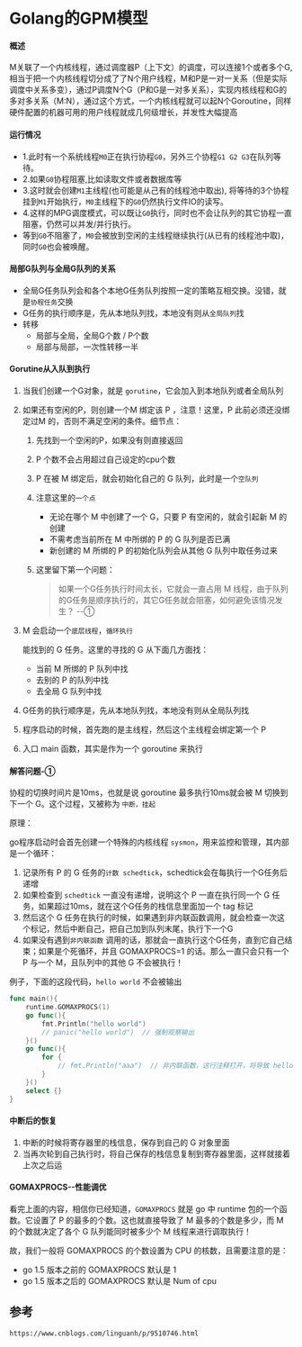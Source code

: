 # Golang的GPM模型

#### 概述

M关联了一个内核线程，通过调度器P（上下文）的调度，可以连接1个或者多个G,相当于把一个内核线程切分成了了N个用户线程，M和P是一对一关系（但是实际调度中关系多变），通过P调度N个G（P和G是一对多关系），实现内核线程和G的多对多关系（M:N），通过这个方式，一个内核线程就可以起N个Goroutine，同样硬件配置的机器可用的用户线程就成几何级增长，并发性大幅提高

#### 运行情况

- 1.此时有一个系统线程`M0`正在执行协程`G0`，另外三个协程`G1 G2 G3`在队列等待。
- 2.如果`G0`协程阻塞,比如读取文件或者数据库等
- 3.这时就会创建`M1`主线程(也可能是从己有的线程池中取出), 将等待的3个协程挂到`M1`开始执行，`M0`主线程下的`G0`仍然执行文件IO的读写。
- 4.这样的MPG调度模式，可以既让`G0`执行，同时也不会让队列的其它协程一直阻塞，仍然可以并发/并行执行。
- 等到`G0`不阻塞了，`M0`会被放到空闲的主线程继续执行(从已有的线程池中取)，同时`G0`也会被唤醒。

#### 局部G队列与全局G队列的关系

- 全局G任务队列会和各个本地G任务队列按照一定的策略互相交换。没错，就是`协程任务`交换
- G任务的执行顺序是，先从本地队列找，本地没有则从`全局队列`找
- 转移
  - 局部与全局，全局G个数 / P个数
  - 局部与局部，一次性转移一半

#### Gorutine从入队到执行

1. 当我们创建一个G对象，就是 `gorutine`，它会加入到本地队列或者全局队列

2. 如果还有空闲的P，则创建一个M 绑定该 P ，注意！这里，P 此前必须还没绑定过M 的，否则不满足空闲的条件。细节点：

   1. 先找到一个空闲的P，如果没有则直接返回

   2. P 个数不会占用超过自己设定的cpu个数

   3. P 在被 M 绑定后，就会初始化自己的 G 队列，此时是一个`空队列`

   4. 注意这里的`一个点`

      - 无论在哪个 M 中创建了一个 G，只要 P 有空闲的，就会引起新 M 的创建
      - 不需考虑当前所在 M 中所绑的 P 的 G 队列是否已满
      - 新创建的 M 所绑的 P 的初始化队列会从其他 G 队列中取任务过来

   5. 这里留下第一个问题：

      > 如果一个G任务执行时间太长，它就会一直占用 M 线程，由于队列的G任务是顺序执行的，其它G任务就会阻塞，如何避免该情况发生？ --①

3. M 会启动一个`底层线程`，`循环执行`

   能找到的 G 任务。这里的寻找的 G 从下面几方面找：

   - 当前 M 所绑的 P 队列中找
   - 去别的 P 的队列中找
   - 去全局 G 队列中找

4. G任务的执行顺序是，先从本地队列找，本地没有则从全局队列找

5. 程序启动的时候，首先跑的是主线程，然后这个主线程会绑定第一个 P

6. 入口 main 函数，其实是作为一个 goroutine 来执行

#### 解答问题-①

协程的切换时间片是10ms，也就是说 goroutine 最多执行10ms就会被 M 切换到下一个 G。这个过程，又被称为 `中断，挂起`

原理：

go程序启动时会首先创建一个特殊的内核线程 `sysmon`，用来监控和管理，其内部是一个循环：

1. 记录所有 P 的 G 任务的`计数 schedtick`，schedtick会在每执行一个G任务后递增
2. 如果检查到 `schedtick` 一直没有递增，说明这个 P 一直在执行同一个 G 任务，如果超过10ms，就在这个G任务的栈信息里面加一个 tag 标记
3. 然后这个 G 任务在执行的时候，如果遇到非内联函数调用，就会检查一次这个标记，然后中断自己，把自己加到队列末尾，执行下一个G
4. 如果没有遇到`非内联函数` 调用的话，那就会一直执行这个G任务，直到它自己结束；如果是个死循环，并且 GOMAXPROCS=1 的话。那么一直只会只有一个 P 与一个 M，且队列中的其他 G 不会被执行！

例子，下面的这段代码，`hello world` 不会被输出

```go
func main(){
    runtime.GOMAXPROCS(1)
    go func(){
        fmt.Println("hello world")
        // panic("hello world")  // 强制观察输出
    }()
    go func(){
        for {
            // fmt.Println("aaa")  // 非内联函数，这行注释打开，将导致 hello world 的输出
        }
    }()
    select {}
}
```

#### 中断后的恢复

1. 中断的时候将寄存器里的栈信息，保存到自己的 G 对象里面
2. 当再次轮到自己执行时，将自己保存的栈信息复制到寄存器里面，这样就接着上次之后运

#### GOMAXPROCS--性能调优

看完上面的内容，相信你已经知道，`GOMAXPROCS` 就是 go 中 runtime 包的一个函数。它设置了 P 的最多的个数。这也就直接导致了 M 最多的个数是多少，而 M 的个数就决定了各个 G 队列能同时被多少个 M 线程来进行调取执行！

故，我们一般将 GOMAXPROCS 的个数设置为 CPU 的核数，且需要注意的是：

- go 1.5 版本之前的 GOMAXPROCS 默认是 1
- go 1.5 版本之后的 GOMAXPROCS 默认是 Num of cpu



## 参考

`https://www.cnblogs.com/linguanh/p/9510746.html`

